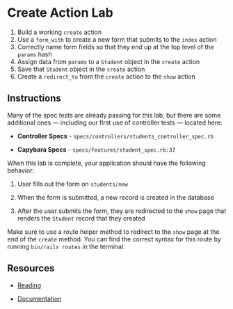 # Create Action Lab

1. Build a working `create` action
2. Use a `form_with` to create a new form that submits to the `index` action
3. Correctly name form fields so that they end up at the top level of the `params` hash
4. Assign data from `params` to a `Student` object in the `create` action
5. Save that `Student` object in the `create` action
6. Create a `redirect_to` from the `create` action to the `show` action

## Instructions

Many of the spec tests are already passing for this lab, but there are some additional ones –– including our first use of controller tests –– located here:

* **Controller Specs** - `specs/controllers/students_controller_spec.rb`

* **Capybara Specs** - `specs/features/student_spec.rb:37`

When this lab is complete, your application should have the following behavior:

1. User fills out the form on `students/new`

2. When the form is submitted, a new record is created in the database

3. After the user submits the form, they are redirected to the `show` page that renders the `Student` record that they created

Make sure to use a route helper method to redirect to the `show` page at the end of the `create` method. You can find the correct syntax for this route by running `bin/rails routes` in the terminal.

## Resources

* [Reading](https://github.com/learn-co-curriculum/rails-create-action-readme)

* [Documentation](https://api.rubyonrails.org/v7.1.0/classes/ActiveRecord/Persistence/ClassMethods.html)
